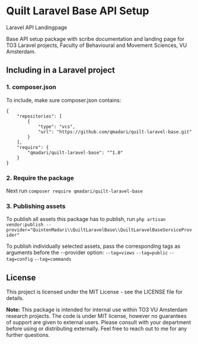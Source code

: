 # Quilt Laravel Base API Setup

Laravel API Landingpage

Base API setup package with scribe documentation and landing page for TO3 Laravel projects, Faculty of Behavioural and Movement Sciences, VU Amsterdam.

## Including in a Laravel project

### 1. composer.json
To include, make sure composer.json contains:
```
{
    "repositories": [
        {
            "type": "vcs",
            "url": "https://github.com/qmadari/quilt-laravel-base.git"
        }
    ],
    "require": {
        "qmadari/quilt-laravel-base": "^1.0"
    }
}
```

### 2. Require the package
Next run
`composer require qmadari/quilt-laravel-base`

### 3. Publishing assets
To publish all assets this package has to publish, run
`php artisan vendor:publish --provider="QuintenMadari\\QuiltLaravelBase\\QuiltLaravelBaseServiceProvider"`

To publish individually selected assets, pass the corresponding tags as arguments before the --provider option:
`--tag=views`
`--tag=public`
`--tag=config`
`--tag=commands`


## License

This project is licensed under the MIT License - see the LICENSE file for details.

**Note:** This package is intended for internal use within TO3 VU Amsterdam research projects. The code is under MIT license, however no guarantees of support are given to external users. Please consult with your department before using or distributing externally. Feel free to reach out to me for any further questions.



